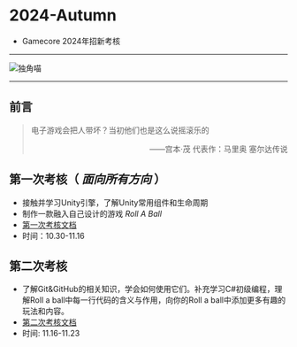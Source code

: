 # 2024-Autumn
* Gamecore 2024年招新考核  
***   
![独角喵](https://i.postimg.cc/ncLZH4kb/QQ-20221102090610.jpg)     
***   
## 前言
> 电子游戏会把人带坏？当初他们也是这么说摇滚乐的
> <p align="right">——宫本·茂 代表作：马里奥 塞尔达传说 </p>
   
## 第一次考核（ *面向所有方向* ）  
* 接触并学习Unity引擎，了解Unity常用组件和生命周期   
* 制作一款融入自己设计的游戏 *Roll A Ball*
* [第一次考核文档](https://github.com/Gamecore5/2024-Autumn/blob/main/First%20Trail/%E7%AC%AC%E4%B8%80%E6%AC%A1%E8%80%83%E6%A0%B8%E6%96%87%E6%A1%A3.md)
* 时间：10.30-11.16

## 第二次考核  
* 了解Git&GitHub的相关知识，学会如何使用它们。补充学习C#初级编程，理解Roll a ball中每一行代码的含义与作用，向你的Roll a ball中添加更多有趣的玩法和内容。
* [第二次考核文档](https://github.com/Gamecore5/2024-Autumn/blob/main/Second%20Trial/%E7%AC%AC%E4%BA%8C%E6%AC%A1%E8%80%83%E6%A0%B8%E6%96%87%E6%A1%A3.md)
* 时间: 11.16-11.23

  
